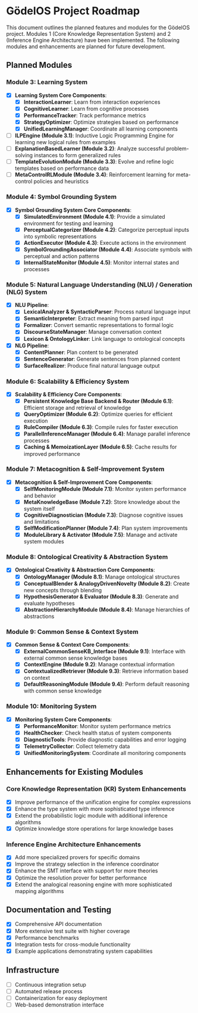 # GödelOS Project Roadmap

This document outlines the planned features and modules for the GödelOS project. Modules 1 (Core Knowledge Representation System) and 2 (Inference Engine Architecture) have been implemented. The following modules and enhancements are planned for future development.

## Planned Modules

### Module 3: Learning System
- [x] **Learning System Core Components**:
  - [x] **InteractionLearner**: Learn from interaction experiences
  - [x] **CognitiveLearner**: Learn from cognitive processes
  - [x] **PerformanceTracker**: Track performance metrics
  - [x] **StrategyOptimizer**: Optimize strategies based on performance
  - [x] **UnifiedLearningManager**: Coordinate all learning components
- [ ] **ILPEngine (Module 3.1)**: Inductive Logic Programming Engine for learning new logical rules from examples
- [ ] **ExplanationBasedLearner (Module 3.2)**: Analyze successful problem-solving instances to form generalized rules
- [ ] **TemplateEvolutionModule (Module 3.3)**: Evolve and refine logic templates based on performance data
- [ ] **MetaControlRLModule (Module 3.4)**: Reinforcement learning for meta-control policies and heuristics

### Module 4: Symbol Grounding System
- [x] **Symbol Grounding System Core Components**:
  - [x] **SimulatedEnvironment (Module 4.1)**: Provide a simulated environment for testing and learning
  - [x] **PerceptualCategorizer (Module 4.2)**: Categorize perceptual inputs into symbolic representations
  - [x] **ActionExecutor (Module 4.3)**: Execute actions in the environment
  - [x] **SymbolGroundingAssociator (Module 4.4)**: Associate symbols with perceptual and action patterns
  - [x] **InternalStateMonitor (Module 4.5)**: Monitor internal states and processes

### Module 5: Natural Language Understanding (NLU) / Generation (NLG) System
- [x] **NLU Pipeline**:
  - [x] **LexicalAnalyzer & SyntacticParser**: Process natural language input
  - [x] **SemanticInterpreter**: Extract meaning from parsed input
  - [x] **Formalizer**: Convert semantic representations to formal logic
  - [x] **DiscourseStateManager**: Manage conversation context
  - [x] **Lexicon & OntologyLinker**: Link language to ontological concepts
- [x] **NLG Pipeline**:
  - [x] **ContentPlanner**: Plan content to be generated
  - [x] **SentenceGenerator**: Generate sentences from planned content
  - [x] **SurfaceRealizer**: Produce final natural language output

### Module 6: Scalability & Efficiency System
- [x] **Scalability & Efficiency Core Components**:
  - [x] **Persistent Knowledge Base Backend & Router (Module 6.1)**: Efficient storage and retrieval of knowledge
  - [x] **QueryOptimizer (Module 6.2)**: Optimize queries for efficient execution
  - [x] **RuleCompiler (Module 6.3)**: Compile rules for faster execution
  - [x] **ParallelInferenceManager (Module 6.4)**: Manage parallel inference processes
  - [x] **Caching & MemoizationLayer (Module 6.5)**: Cache results for improved performance

### Module 7: Metacognition & Self-Improvement System
- [x] **Metacognition & Self-Improvement Core Components**:
  - [x] **SelfMonitoringModule (Module 7.1)**: Monitor system performance and behavior
  - [x] **MetaKnowledgeBase (Module 7.2)**: Store knowledge about the system itself
  - [x] **CognitiveDiagnostician (Module 7.3)**: Diagnose cognitive issues and limitations
  - [x] **SelfModificationPlanner (Module 7.4)**: Plan system improvements
  - [x] **ModuleLibrary & Activator (Module 7.5)**: Manage and activate system modules

### Module 8: Ontological Creativity & Abstraction System
- [x] **Ontological Creativity & Abstraction Core Components**:
  - [x] **OntologyManager (Module 8.1)**: Manage ontological structures
  - [x] **ConceptualBlender & AnalogyDrivenNovelty (Module 8.2)**: Create new concepts through blending
  - [x] **HypothesisGenerator & Evaluator (Module 8.3)**: Generate and evaluate hypotheses
  - [x] **AbstractionHierarchyModule (Module 8.4)**: Manage hierarchies of abstractions

### Module 9: Common Sense & Context System
- [x] **Common Sense & Context Core Components**:
  - [x] **ExternalCommonSenseKB_Interface (Module 9.1)**: Interface with external common sense knowledge bases
  - [x] **ContextEngine (Module 9.2)**: Manage contextual information
  - [x] **ContextualizedRetriever (Module 9.3)**: Retrieve information based on context
  - [x] **DefaultReasoningModule (Module 9.4)**: Perform default reasoning with common sense knowledge

### Module 10: Monitoring System
- [x] **Monitoring System Core Components**:
  - [x] **PerformanceMonitor**: Monitor system performance metrics
  - [x] **HealthChecker**: Check health status of system components
  - [x] **DiagnosticTools**: Provide diagnostic capabilities and error logging
  - [x] **TelemetryCollector**: Collect telemetry data
  - [x] **UnifiedMonitoringSystem**: Coordinate all monitoring components

## Enhancements for Existing Modules

### Core Knowledge Representation (KR) System Enhancements
- [x] Improve performance of the unification engine for complex expressions
- [x] Enhance the type system with more sophisticated type inference
- [x] Extend the probabilistic logic module with additional inference algorithms
- [x] Optimize knowledge store operations for large knowledge bases

### Inference Engine Architecture Enhancements
- [x] Add more specialized provers for specific domains
- [x] Improve the strategy selection in the inference coordinator
- [x] Enhance the SMT interface with support for more theories
- [x] Optimize the resolution prover for better performance
- [x] Extend the analogical reasoning engine with more sophisticated mapping algorithms

## Documentation and Testing
- [x] Comprehensive API documentation
- [x] More extensive test suite with higher coverage
- [x] Performance benchmarks
- [x] Integration tests for cross-module functionality
- [x] Example applications demonstrating system capabilities

## Infrastructure
- [ ] Continuous integration setup
- [ ] Automated release process
- [ ] Containerization for easy deployment
- [ ] Web-based demonstration interface